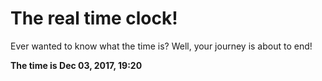 # The real time clock!

Ever wanted to know what the time is? Well, your journey is about to end!

**The time is Dec 03, 2017, 19:20**